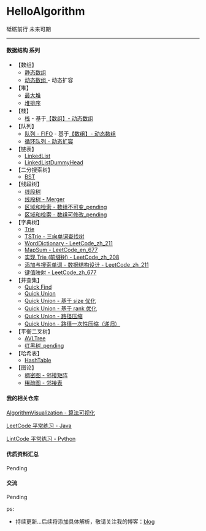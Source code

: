 # HelloAlgorithm

砥砺前行 未来可期

---

#### 数据结构 系列

- 【数组】
    - [静态数组](./Array/src/StaticArray.java)
    - [动态数组 ](./Array/src/Array.java) - 动态扩容
- 【堆】
    - [最大堆](./Heap/src/MaxHeap.java)
    - [堆排序](./Heap/src/HeapSort.java)
- 【栈】
    - [栈](./Array/src/Array.java) - 基于[【数组】- 动态数组](./Array/src/Array.java)
- 【队列】
    - [队列 - FIFO](./Array/src/StaticArray.java) - 基于[【数组】- 动态数组](./Array/src/Array.java)
    - [循环队列 - 动态扩容](./Array/src/Array.java)
- 【链表】
    - [LinkedList](./LinkedList/src/LinkedList.java)
    - [LinkedListDummyHead](./LinkedList/src/LinkedListDummyHead.java)
- 【二分搜索树】
    - [BST](./BST/src/BST.java)
- 【线段树】
    - [线段树](./SegmentTree/src/SegmentTree.java)
    - [线段树 - Merger](./SegmentTree/src/Merger.java)
    - [区域和检索 - 数组不可变_pending](./SegmentTree/src/SegmentTree.java)
    - [区域和检索 - 数组可修改_pending](./SegmentTree/src/SegmentTree.java)
- 【字典树】
    * [Trie](./Trie/src/Trie.java)
    * [TSTrie - 三向单词查找树](./Trie/src/TSTrie.java)
    * [WordDictionary - LeetCode_zh_211](./Trie/src/WordDictionary.java)
    * [MapSum - LeetCode_en_677](./Trie/src/MapSum.java)
    * [实现 Trie (前缀树) - LeetCode_zh_208](./Trie/src/Trie.java)
    * [添加与搜索单词 - 数据结构设计 - LeetCode_zh_211](./Trie/src/WordDictionary.java)
    * [键值映射 - LeetCode_zh_677](./Trie/src/MapSum.java)
- 【并查集】
    * [Quick Find](./UnionFind/src/UnionFind1.java)
    * [Quick Union](./UnionFind/src/UnionFind2.java)
    * [Quick Union - 基于 size 优化](./UnionFind/src/UnionFind3.java)
    * [Quick Union - 基于 rank 优化](./UnionFind/src/UnionFind4.java)
    * [Quick Union - 路径压缩](./UnionFind/src/UnionFind5.java)
    * [Quick Union - 路径一次性压缩（递归）](./UnionFind/src/UnionFind6.java)
- 【平衡二叉树】
    * [AVLTree](./AVLTree/src/AVLTree.java)
    * [红黑树_pending](./RedBlackTree/src/RBTree.java)
- 【哈希表】
    - [HashTable](./HashTable/src/HashTable.java)
- 【图论】
    - [稠密图 - 邻接矩阵](./GraphTheory/src/DenseGraph.java)
    - [稀疏图 - 邻接表](./GraphTheory/src/SparseGraph.java)


#### 我的相关仓库

[AlgorithmVisualization - 算法可视化](https://github.com/hackfengJam/AlgorithmVisualization)

[LeetCode 平常练习 - Java](https://github.com/hackfengJam/LeetCode)

[LintCode 平常练习 - Python](https://github.com/hackfengJam/LintCode)


#### 优质资料汇总

Pending



#### 交流

Pending

ps:
- 持续更新...后续将添加具体解析，敬请关注我的博客：[blog](https://github.com/hackfengJam/blog)

